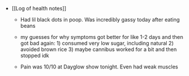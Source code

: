   * [[Log of health notes]]
    * Had lil black dots in poop. Was incredibly gassy today after eating beans

    * my guesses for why symptoms got better for like 1-2 days and then got bad again: 1) consumed very low sugar, including natural 2) avoided brown rice 3) maybe cannibus worked for a bit and then stopped idk

    * Pain was 10/10 at Dayglow show tonight. Even had weak muscles